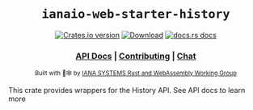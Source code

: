 <div align="center">

  <h1><code>ianaio-web-starter-history</code></h1>

  <p>
    <a href="https://crates.io/crates/ianaio-web-starter-history"><img src="https://img.shields.io/crates/v/ianaio-web-starter-history.svg?style=flat-square" alt="Crates.io version" /></a>
    <a href="https://crates.io/crates/ianaio-web-starter-history"><img src="https://img.shields.io/crates/d/ianaio-web-starter-history.svg?style=flat-square" alt="Download" /></a>
    <a href="https://docs.rs/ianaio-web-starter-history"><img src="https://img.shields.io/badge/docs-latest-blue.svg?style=flat-square" alt="docs.rs docs" /></a>
  </p>

  <h3>
    <a href="https://docs.iana.io/ianaio-web-starter-history">API Docs</a>
    <span> | </span>
    <a href="https://github.com/ianaio/ianaio-web-starter/blob/main/CONTRIBUTING.md">Contributing</a>
    <span> | </span>
    <a href="https://discordapp.com/channels/111111111111111111/111111111111">Chat</a>
  </h3>

  <sub>Built with 🦀🕸 by <a href="https://rustwasm.iana.io/">IANA SYSTEMS Rust and WebAssembly Working Group</a></sub>
</div>

This crate provides wrappers for the History API. See API docs to learn more

